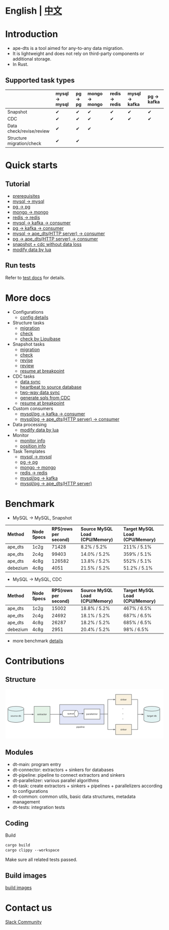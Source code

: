 
# English | [中文](README_ZH.md)

# Introduction

- ape-dts is a tool aimed for any-to-any data migration.
- It is lightweight and does not rely on third-party components or additional storage.
- In Rust.


## Supported task types
|  | mysql -> mysql | pg -> pg | mongo -> mongo | redis -> redis | mysql -> kafka | pg -> kafka|
| :-------- | :-------- | :-------- | :-------- | :-------- | :-------- | :-------- |
| Snapshot | &#10004; | &#10004; | &#10004; | &#10004; | &#10004; | &#10004; |
| CDC | &#10004; | &#10004; | &#10004; | &#10004; | &#10004; | &#10004; |
| Data check/revise/review | &#10004; | &#10004; | &#10004; | | | |
| Structure migration/check | &#10004; | &#10004; | | | |


# Quick starts

## Tutorial
- [prerequisites](./docs/en/tutorial/prerequisites.md)
- [mysql -> mysql](./docs/en/tutorial/mysql_to_mysql.md)
- [pg -> pg](./docs/en/tutorial/pg_to_pg.md)
- [mongo -> mongo](./docs/en/tutorial/mongo_to_mongo.md)
- [redis -> redis](./docs/en/tutorial/redis_to_redis.md)
- [mysql -> kafka -> consumer](./docs/en/tutorial/mysql_to_kafka_consumer.md)
- [pg -> kafka -> consumer](./docs/en/tutorial/pg_to_kafka_consumer.md)
- [mysql -> ape_dts(HTTP server) -> consumer](./docs/en/tutorial/mysql_to_http_server_consumer.md)
- [pg -> ape_dts(HTTP server) -> consumer](./docs/en/tutorial/pg_to_http_server_consumer.md)
- [snapshot + cdc without data loss](./docs/en/tutorial/snapshot_and_cdc_without_data_loss.md)
- [modify data by lua](./docs/en/tutorial/etl_by_lua.md)

## Run tests

Refer to [test docs](./dt-tests/README.md) for details.

# More docs
- Configurations
    - [config details](./docs/en/config.md)
- Structure tasks
    - [migration](./docs/en/structure/migration.md)
    - [check](./docs/en/structure/check.md)
    - [check by Liquibase](./docs/en/structure/check_by_liquibase.md)
- Snapshot tasks
    - [migration](./docs/en/snapshot/migration.md)
    - [check](./docs/en/snapshot/check.md)
    - [revise](./docs/en/snapshot/revise.md)
    - [review](./docs/en/snapshot/review.md)
    - [resume at breakpoint](./docs/en/snapshot/resume.md)
- CDC tasks
    - [data sync](./docs/en/cdc/sync.md)
    - [heartbeat to source database](./docs/en/cdc/heartbeat.md)
    - [two-way data sync](./docs/en/cdc/two_way.md)  
    - [generate sqls from CDC](./docs/en/cdc/to_sql.md)
    - [resume at breakpoint](./docs/en/cdc/resume.md)
- Custom consumers
    - [mysql/pg -> kafka -> consumer](./docs/en/consumer/kafka_consumer.md)
    - [mysql/pg -> ape_dts(HTTP server) -> consumer](./docs/en/consumer/http_consumer.md)
- Data processing
    - [modify data by lua](./docs/en/etl/lua.md)
- Monitor
    - [monitor info](./docs/en/monitor/monitor.md)
    - [position info](./docs/en/monitor/position.md)
- Task Templates
    - [mysql -> mysql](./docs/templates/mysql_to_mysql.md)
    - [pg -> pg](./docs/templates/pg_to_pg.md)
    - [mongo -> mongo](./docs/templates/mongo_to_mongo.md)
    - [redis -> redis](./docs/templates/redis_to_redis.md)
    - [mysql/pg -> kafka](./docs/templates/rdb_to_kafka.md)
    - [mysql/pg -> ape_dts(HTTP server)](./docs/templates/rdb_to_http_server.md)

# Benchmark
- MySQL -> MySQL, Snapshot

| Method | Node Specs | RPS(rows per second) | Source MySQL Load (CPU/Memory) | Target MySQL Load (CPU/Memory) |
| :-------- | :-------- | :-------- | :-------- | :-------- | 
| ape_dts | 1c2g | 71428 | 8.2% / 5.2% | 211% / 5.1% |
| ape_dts | 2c4g | 99403 | 14.0% / 5.2% | 359% / 5.1% |
| ape_dts | 4c8g | 126582 | 13.8% / 5.2% | 552% / 5.1% |
| debezium | 4c8g |	4051 | 21.5% / 5.2% | 51.2% / 5.1% |

- MySQL -> MySQL, CDC

| Method | Node Specs | RPS(rows per second) | Source MySQL Load (CPU/Memory) | Target MySQL Load (CPU/Memory) |
| :-------- | :-------- | :-------- | :-------- | :-------- |
| ape_dts | 1c2g | 15002 | 18.8% / 5.2% | 467% / 6.5% | 
| ape_dts | 2c4g | 24692 | 18.1% / 5.2% | 687% / 6.5% | 
| ape_dts | 4c8g | 26287 | 18.2% / 5.2% | 685% / 6.5% |
| debezium | 4c8g | 2951 | 20.4% / 5.2% | 98% / 6.5% |

- more benchmark [details](./docs/en/benchmark.md)

# Contributions

## Structure

![Structure](docs/img/structure.png)

## Modules
- dt-main: program entry
- dt-connector: extractors + sinkers for databases
- dt-pipeline: pipeline to connect extractors and sinkers
- dt-parallelizer: various parallel algorithms
- dt-task: create extractors + sinkers + pipelines + parallelizers according to configurations
- dt-common: common utils, basic data structures, metadata management
- dt-tests: integration tests

## Coding

Build
```
cargo build
cargo clippy --workspace
```

Make sure all related tests passed.

## Build images
[build images](./docs/en/build_images.md)

# Contact us

[Slack Community](https://join.slack.com/t/kubeblocks/shared_invite/zt-22cx2f84x-BPZvnLRqBOGdZ_XSjELh4Q)